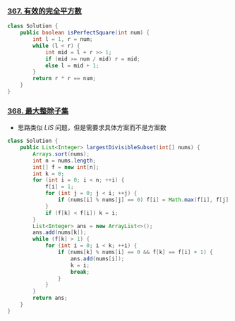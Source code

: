 ### [367. 有效的完全平方数](https://leetcode-cn.com/problems/valid-perfect-square/)

```java
class Solution {
    public boolean isPerfectSquare(int num) {
        int l = 1, r = num;
        while (l < r) {
            int mid = l + r >> 1;
            if (mid >= num / mid) r = mid;
            else l = mid + 1;
        }
        return r * r == num;
    }
}
```

### [368. 最大整除子集](https://leetcode-cn.com/problems/largest-divisible-subset/)

* 思路类似 $LIS$ 问题，但是需要求具体方案而不是方案数

```java
class Solution {
    public List<Integer> largestDivisibleSubset(int[] nums) {
        Arrays.sort(nums);
        int n = nums.length;
        int[] f = new int[n];
        int k = 0;
        for (int i = 0; i < n; ++i) {
            f[i] = 1;
            for (int j = 0; j < i; ++j) {
                if (nums[i] % nums[j] == 0) f[i] = Math.max(f[i], f[j] + 1);
            }
            if (f[k] < f[i]) k = i;
        }
        List<Integer> ans = new ArrayList<>();
        ans.add(nums[k]);
        while (f[k] > 1) {
            for (int i = 0; i < k; ++i) {
                if (nums[k] % nums[i] == 0 && f[k] == f[i] + 1) {
                    ans.add(nums[i]);
                    k = i;
                    break;
                }
            }
        }
        return ans;
    }
}
```

